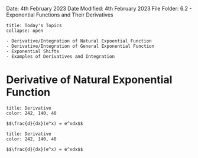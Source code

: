Date: 4th February 2023
Date Modified: 4th February 2023
File Folder: 6.2 - Exponential Functions and Their Derivatives

```ad-abstract
title: Today's Topics
collapse: open

- Derivative/Integration of Natural Expoential Function
- Derivative/Integration of General Exponential Function
- Exponential Shifts
- Examples of Derivatives and Integration

```

# Derivative of Natural Exponential Function 

```ad-summary
title: Derivative
color: 242, 140, 40

$$\frac{d}{dx}(e^x) = e^xdx$$
```


```ad-summary
title: Derivative
color: 242, 140, 40

$$\frac{d}{dx}(e^x) = e^xdx$$
```




